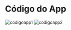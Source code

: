 # Código do App


![codigoapp1](https://github.com/ICEI-PUC-Minas-EC-TI/pmg-ec-2024-1-p1-liec-t1-g1-Robo_Aranha/assets/169859457/e1edef0b-3703-4bd8-aa61-22475c104f8a)
![codigoapp2](https://github.com/ICEI-PUC-Minas-EC-TI/pmg-ec-2024-1-p1-liec-t1-g1-Robo_Aranha/assets/169859457/df72386e-52d3-4b63-9416-d43ab38c8550)

